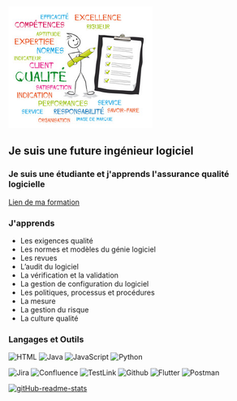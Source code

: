 ![](https://github.com/TatianaShamshurina/tatianashamshurina/blob/main/image/qualite.jpg)

## Je suis une future ingénieur logiciel

### Je suis une étudiante et j'apprends l'assurance qualité logicielle
[Lien de ma formation](https://www.bdeb.qc.ca/formation/specialiste-en-qualite-logicielle-college-de-bois-de-boulogne-a-montreal/)

### J'apprends
- Les exigences qualité
- Les normes et modèles du génie logiciel
- Les revues
- L’audit du logiciel
- La vérification et la validation
- La gestion de configuration du logiciel
- Les politiques, processus et procédures
- La mesure
- La gestion du risque
- La culture qualité

### Langages et Outils

![HTML](https://img.shields.io/badge/-HTML-090909?style=for-the-badge&logo=html&logoColor=E9D54D)
![Java](https://img.shields.io/badge/-Java-090909?style=for-the-badge&logo=Java&logoColor=E9D54D)
![JavaScript](https://img.shields.io/badge/-JavaScript-090909?style=for-the-badge&logo=JavaScript&logoColor=E9D54D)
![Python](https://img.shields.io/badge/-Python-090909?style=for-the-badge&logo=Python&logoColor=E9D54D)

![Jira](https://img.shields.io/badge/-Jira-090909?style=for-the-badge&logo=Jira&logoColor=E9D54D)
![Confluence](https://img.shields.io/badge/-Confluence-090909?style=for-the-badge&logo=Confluence&logoColor=204BFF)
![TestLink](https://img.shields.io/badge/-TestLink-090909?style=for-the-badge&logo=testlink&logoColor=E9D54D)
![Github](https://img.shields.io/badge/-Github-090909?style=for-the-badge&logo=Github&logoColor=E9D54D)
![Flutter](https://img.shields.io/badge/-UML-090909?style=for-the-badge&logo=Uml&logoColor=E9D54D)
![Postman](https://img.shields.io/badge/-Postman-090909?style=for-the-badge&logo=Postman&logoColor=E9D54D)


[![gitHub-readme-stats](https://github-readme-stats.vercel.app/api?username=tatianashamshurina&theme=dark&show_icons=true)](https://github.com/tatianashamshurina/github-readme-stats)
